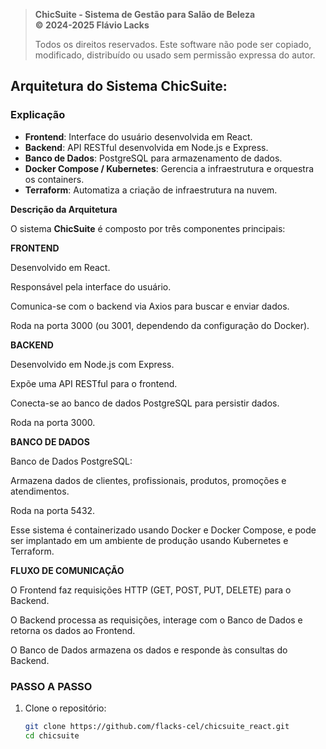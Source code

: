 > **ChicSuite - Sistema de Gestão para Salão de Beleza**  
> **© 2024-2025 Flávio Lacks**  
>  
> Todos os direitos reservados. Este software não pode ser copiado, modificado, distribuído ou usado sem permissão expressa do autor.

## Arquitetura do Sistema **ChicSuite**:

### Explicação

- **Frontend**: Interface do usuário desenvolvida em React.
- **Backend**: API RESTful desenvolvida em Node.js e Express.
- **Banco de Dados**: PostgreSQL para armazenamento de dados.
- **Docker Compose / Kubernetes**: Gerencia a infraestrutura e orquestra os containers.
- **Terraform**: Automatiza a criação de infraestrutura na nuvem.

**Descrição da Arquitetura**

O sistema **ChicSuite** é composto por três componentes principais:

**FRONTEND**

Desenvolvido em React.

Responsável pela interface do usuário.

Comunica-se com o backend via Axios para buscar e enviar dados.

Roda na porta 3000 (ou 3001, dependendo da configuração do Docker).

**BACKEND**

Desenvolvido em Node.js com Express.

Expõe uma API RESTful para o frontend.

Conecta-se ao banco de dados PostgreSQL para persistir dados.

Roda na porta 3000.

**BANCO DE DADOS**

Banco de Dados PostgreSQL:

Armazena dados de clientes, profissionais, produtos, promoções e atendimentos.

Roda na porta 5432.

Esse sistema é containerizado usando Docker e Docker Compose, e pode ser implantado em um ambiente de produção usando Kubernetes e Terraform.

**FLUXO DE COMUNICAÇÃO**

O Frontend faz requisições HTTP (GET, POST, PUT, DELETE) para o Backend.

O Backend processa as requisições, interage com o Banco de Dados e retorna os dados ao Frontend.

O Banco de Dados armazena os dados e responde às consultas do Backend.

### PASSO A PASSO

1. Clone o repositório:
   ```bash
   git clone https://github.com/flacks-cel/chicsuite_react.git
   cd chicsuite